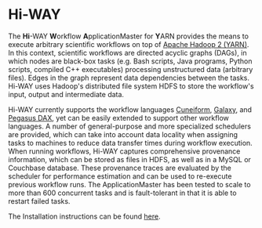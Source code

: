 Hi-WAY
======

<p>
The <b>Hi</b>-WAY <b>W</b>orkflow <b>A</b>pplicationMaster for <b>Y</b>ARN provides the means to execute arbitrary scientific workflows on top of <a href="http://hadoop.apache.org/">Apache Hadoop 2 (YARN)</a>.
In this context, scientific workflows are directed acyclic graphs (DAGs), in which nodes are black-box tasks (e.g. Bash scripts, Java programs, Python scripts, compiled C++ executables) processing unstructured data (arbitrary files).
Edges in the graph represent data dependencies between the tasks.
Hi-WAY uses Hadoop's distributed file system HDFS to store the workflow's input, output and intermediate data.
</p>

<p>
Hi-WAY currently supports the workflow languages <a href="https://github.com/joergen7/cuneiform">Cuneiform</a>, <a href="https://usegalaxy.org/">Galaxy</a>, and <a href="http://pegasus.isi.edu/wms/docs/latest/creating_workflows.php">Pegasus DAX</a>, yet can be easily extended to support other workflow languages.
A number of general-purpose and more specialized schedulers are provided, which can take into account data locality when assigning tasks to machines to reduce data transfer times during workflow execution.
When running workflows, Hi-WAY captures comprehensive provenance information, which can be stored as files in HDFS, as well as in a MySQL or Couchbase database.
These provenance traces are evaluated by the scheduler for performance estimation and can be used to re-execute previous workflow runs.
The ApplicationMaster has been tested to scale to more than 600 concurrent tasks and is fault-tolerant in that it is able to restart failed tasks.
</p>

<p>
The Installation instructions can be found <a href="https://github.com/marcbux/Hi-WAY/wiki/Installation-Instructions">here</a>.
</p>
